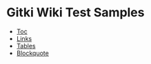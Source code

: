 Gitki Wiki Test Samples
=======================

* [Toc](./toc.md)
* [Links](./links.md)
* [Tables](./tables.md)
* [Blockquote](./blockquote.md)
